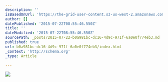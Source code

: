 ```yaml
---
description: ''
isBasedOnUrl: 'https://the-grid-user-content.s3-us-west-2.amazonaws.com/21f58b5b-5c98-4696-824e-ac984fb3e746.gif'
author: []
datePublished: '2015-07-22T08:55:46.550Z'
title: ''
dateModified: '2015-07-22T08:55:46.550Z'
sourcePath: _posts/2015-07-22-b0a981bc-dc16-4d9c-971f-6a0e0f774eb3.md
published: true
url: b0a981bc-dc16-4d9c-971f-6a0e0f774eb3/index.html
_context: 'http://schema.org'
_type: Article

---
```

![](https://the-grid-user-content.s3-us-west-2.amazonaws.com/21f58b5b-5c98-4696-824e-ac984fb3e746.gif)